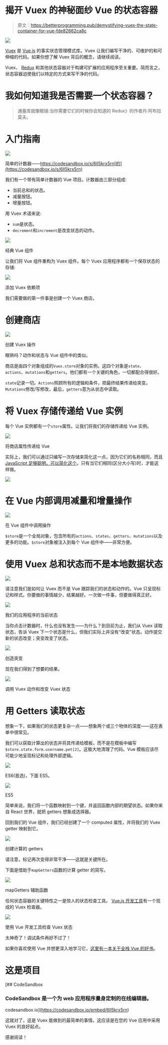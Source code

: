 # 揭开 Vuex 的神秘面纱 Vue 的状态容器

> 原文：<https://betterprogramming.pub/demystifying-vuex-the-state-container-for-vue-fde82662ca8c>

![](img/60b1577dd22714a99563c14e2d314f71.png)

[Vuex](https://vuex.vuejs.org/) 是 [Vue.js](https://vuejs.org/) 的事实状态管理模式库。Vuex 让我们编写干净的、可维护的和可伸缩的代码。如果你想了解 Vuex 背后的概念，请继续阅读。

Vuex、 [Redux](https://redux.js.org/introduction/getting-started) 和其他状态容器对于构建可扩展的应用程序至关重要。简而言之，状态容器迫使我们以特定的方式来写干净的代码。

# 我如何知道我是否需要一个状态容器？

> 通量库就像眼镜:当你需要它们的时候你会知道的 Redux》的作者丹·阿布拉莫夫。

# 入门指南

![](img/454cbf447bc7d2788d64cc9d969e2337.png)

简单的计数器——https://codesandbox.io/s/6ll5krx5rn[的](https://codesandbox.io/s/6ll5krx5rn)

我们有一个带有简单计数器的 Vue 项目。计数器由三部分组成:

*   当前总和的状态。
*   减量按钮。
*   增量按钮。

用 Vuex 术语来说:

*   `sum`是状态。
*   `decrement`和`increment`是改变状态的动作。

![](img/a11d7f11ca13e10ea4a47516894bebb5.png)

经典 Vue 组件

让我们将 Vue 组件重构为 Vuex 组件。每个 Vuex 应用程序都有一个保存状态的存储:

![](img/662e364e62a2821744450249a1c23ff0.png)

添加 Vuex 依赖项

我们需要做的第一件事是创建一个 Vuex 商店。

# 创建商店

![](img/35d87354bcdef4c671d7f165acef430b.png)

创建 Vuex 操作

眼熟吗？动作和状态与 Vue 组件中的类似。

商店是由四个对象组成的`Vuex.store`对象的实例。这四个对象是`state`、`actions`、`mutations`和`getters`。他们都有一个关键的角色，一切都配合得很好。

`state`记录一切。`Actions`照顾所有的逻辑和条件，把最终结果传递给突变。`Mutations`修改/写修改，最后，`getters`意为从状态中读取。

# 将 Vuex 存储传递给 Vue 实例

每个 Vue 实例都有一个`store`属性。让我们将我们的存储传递给 Vue 实例。

![](img/7645feb9b638fb7bb584d375cbc0bd9e.png)

将商店属性传递给 Vue

实际上，我们可以通过只编写一次存储来简化这一点，因为它们的名称相同，而且 [JavaScript 足够聪明，可以简化这个](https://alligator.io/js/object-property-shorthand-es6/)。只有当它们相同(区分大小写)时，才能这样做。

![](img/449e8ae5670bfff9bb09edb1823b5bb0.png)

# 在 Vue 内部调用减量和增量操作

![](img/e204092967bb24e0238a9136e60568f6.png)

在 Vue 组件中调用操作

`$store`是一个全局对象，包含所有的`actions`、`states`、`getters`、`mutations`以及更多的功能。`$store`对象被注入到每个 Vue 组件中——非常方便。

# 使用 Vuex 总和状态而不是本地数据状态

![](img/4e3d4a8e29c9283cc218260cfd05d692.png)

请注意我们是如何让 Vuex 而不是 Vue 跟踪我们的状态和动作的。Vue 只呈现标记和样式。你要做的事情越少，结果越好。一次做一件事，但要做得真正好。

![](img/71c920a06ae24040b14e5f0a6551dcc3.png)

我们的应用程序的当前状态

当你点击计数器时，什么也没有发生——为什么？到目前为止，我们从 Vuex 读取状态，告诉 Vuex 下一个状态是什么，但我们实际上并没有“改变”状态。动作提交新的状态改变；突变改变了状态。

![](img/0aacb8d5b0b66b4d4240ec372a285cb7.png)

创造突变

现在我们得到了想要的结果。

![](img/90276ae5b382e4241bcc8e8e402040c9.png)

调用 Vuex 动作和改变 Vuex 状态

# 用 Getters 读取状态

想象一下，如果我们的状态更复杂一点——想象两个或三个物体的深度——这在表单中很常见。

我们可以获取计算出的状态并将其传递给模板，而不是在模板中编写`$store.state.form.username.pet[2]`。这极大地清理了代码。Vue 模板应该尽可能少地呈现标记和处理外部逻辑。

![](img/2bfd83e85d7944738f8b740fc8be2d81.png)

ES6(首选)，下面 ES5。

![](img/9ed833c61cf4316b6fb03b063394687e.png)

ES5

简单来说，我们将一个函数映射到一个键，并返回函数内部的期望状态。如果你来自 React 世界，就把 getters 想象成选择器。

回到我们的 Vue 组件，我们已经创建了一个 computed 属性，并将我们的 Vuex getter 映射到它。

![](img/1ce19d459a50d4aaab1466a95d59e2f2.png)

创建计算的 getters

请注意，标记再次变得非常干净——这就是关键所在。

下面是借助于`mapGetters`函数的计算 getter 的简写。

![](img/9362f5f5abc545fc8dec179ce01217b5.png)

mapGetters 辅助函数

任何状态容器的关键特性之一是惊人的状态检查工具。 [Vue.js 开发工具](https://chrome.google.com/webstore/detail/vuejs-devtools/nhdogjmejiglipccpnnnanhbledajbpd?hl=en)有一个现成的 Vuex 检查器。

![](img/f090f3da49d9dedfcca77a17d218e809.png)

使用 Vue 开发工具检查 Vuex 状态

太神奇了！调试条件再好不过了！

如果你喜欢使用 Vue 并想更深入地学习它，[这里有一本关于全栈 Vue 的好书](https://amzn.to/2LQBPo3)。

# 这是项目

[](https://codesandbox.io/embed/6ll5krx5rn) [## CodeSandbox

### CodeSandbox 是一个为 web 应用程序量身定制的在线编辑器。

codesandbox.io](https://codesandbox.io/embed/6ll5krx5rn) 

这就对了，这是 Vuex 能做到的最简单的事情。这应该是在您的 Vue 应用中采用 Vuex 的良好起点。

感谢阅读！